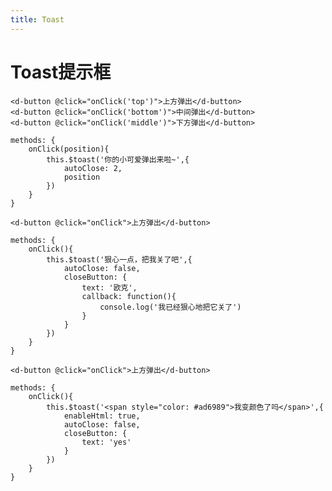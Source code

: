 ```yaml
---
title: Toast
---
```


# Toast提示框

<ClientOnly><toast-demo-1/></ClientOnly>

```
<d-button @click="onClick('top')">上方弹出</d-button>
<d-button @click="onClick('bottom')">中间弹出</d-button>
<d-button @click="onClick('middle')">下方弹出</d-button>

methods: {
    onClick(position){
        this.$toast('你的小可爱弹出来啦~',{
            autoClose: 2,
            position
        })
    }
}
```

<ClientOnly><toast-demo-2/></ClientOnly>

```
<d-button @click="onClick">上方弹出</d-button>

methods: {
    onClick(){
        this.$toast('狠心一点，把我关了吧',{
            autoClose: false,
            closeButton: {
                text: '欧克',
                callback: function(){
                    console.log('我已经狠心地把它关了')
                }
            }
        })
    }
}
```

<ClientOnly><toast-demo-3/></ClientOnly>

```
<d-button @click="onClick">上方弹出</d-button>

methods: {
    onClick(){
        this.$toast('<span style="color: #ad6989">我变颜色了吗</span>',{
            enableHtml: true,
            autoClose: false,
            closeButton: {
                text: 'yes'
            }
        })
    }
}
```